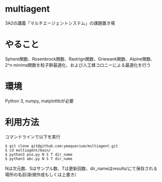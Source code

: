 # multiagent
3A2の講義「マルチエージェントシステム」の課題置き場

# やること
Sphere関数、Rosenbrock関数、Rastrign関数、Griewank関数、Alpine関数、2^n minima関数を粒子群最適化、および人工蜂コロニーによる最適化を行う

# 環境

Python 3, numpy, matplotlibが必要 

# 利用方法

コマンドラインで以下を実行

```
$ git clone git@github.com:ymaquarium/multiagent.git
$ cd multiagent/main/
$ python3 pso.py N S T dir_name
$ python3 abc.py N S T dir_name
```

Nは次元数、Sはサンプル数、Tは更新回数、dir_nameはresults/にて保存される場所の名前(新規作成もしくは上書き)


